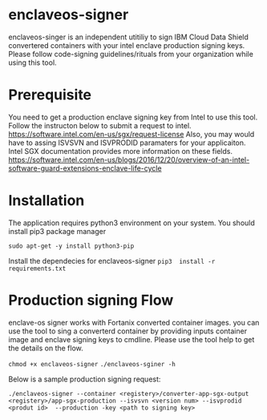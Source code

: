 # enclaveos-signer
enclaveos-singer is an independent utitiliy to sign IBM Cloud Data Shield convertered containers with your intel enclave production signing keys. Please follow code-signing guidelines/rituals from your organization while using this tool.

# Prerequisite 
You need to get a production enclave signing key from Intel to use this tool.  Follow the instructon below to submit a request to intel. 
https://software.intel.com/en-us/sgx/request-license
Also, you may would have to assing ISVSVN and ISVPRODID paramaters for your applicaiton. Intel SGX documentation provides more information on these fields.
https://software.intel.com/en-us/blogs/2016/12/20/overview-of-an-intel-software-guard-extensions-enclave-life-cycle

# Installation
The application requires python3 environment on your system. You should install pip3 package manager 

`sudo apt-get -y install python3-pip`

Install the dependecies for enclaveos-signer
`pip3  install -r requirements.txt`

# Production signing Flow
enclave-os signer works with Fortanix converted container images. you can use the tool to sing a converterd container by providing inputs container image and enclave signing keys to cmdline. Please use the tool help to get the details on the flow.

`chmod +x enclaveos-signer`
`./enclaveos-sginer -h`

Below is a sample production signing request:

`./enclaveos-signer --container <registery>/converter-app-sgx-output <registery>/app-sgx-production --isvsvn <version num> --isvprodid <produt id>  --production -key <path to signing key>`
